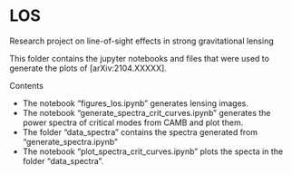 # LOS
Research project on line-of-sight effects in strong gravitational lensing

This folder contains the jupyter notebooks and files that were used to generate the plots of [arXiv:2104.XXXXX].

Contents
- The notebook “figures_los.ipynb” generates lensing images.
- The notebook “generate_spectra_crit_curves.ipynb” generates the power spectra of critical modes from CAMB and plot them.
- The folder “data_spectra” contains the spectra generated from “generate_spectra.ipynb”
- The notebook “plot_spectra_crit_curves.ipynb” plots the specta in the folder “data_spectra”.
